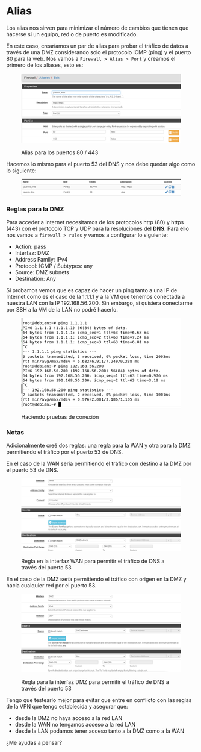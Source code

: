 # Alias

&#x20;Los alias nos sirven para minimizar el número de cambios que tienen que hacerse si un equipo, red o de puerto es modificado.&#x20;

En este caso, crearíamos un par  de alias para probar el tráfico de datos a través de una DMZ considerando solo el protocolo ICMP (ping) y el puerto 80 para la web. Nos vamos a `Firewall > Alias > Port` y creamos el primero de los aliases, esto es:

<figure><img src="../../../.gitbook/assets/image (4) (1) (1).png" alt=""><figcaption><p>Alias para los puertos 80 / 443 </p></figcaption></figure>

Hacemos lo mismo para el puerto 53 del DNS y nos debe quedar algo como lo siguiente:

<figure><img src="../../../.gitbook/assets/image (3) (1) (1).png" alt=""><figcaption></figcaption></figure>

### Reglas para la DMZ

Para acceder a Internet necesitamos de los protocolos http (80) y https (443) con el protocolo TCP y UDP para la resoluciones del **DNS**. Para ello nos vamos a `firewall > rules` y vamos a configurar lo siguiente:

* Action: pass
* Interfaz: DMZ
* Address Family: IPv4
* Protocol: ICMP / Subtypes: any
* Source: DMZ subnets
* Destination: Any

Si probamos vemos que es capaz de hacer un ping tanto a una IP de Internet como es el caso de la 1.1.1.1 y a la VM que tenemos conectada a nuestra LAN con la IP 192.168.56.200. Sin embargo, si quisiera conectarme por SSH a la VM de la LAN no podré hacerlo.

<figure><img src="../../../.gitbook/assets/image (6) (1) (1).png" alt=""><figcaption><p>Haciendo pruebas de conexión</p></figcaption></figure>

### Notas

Adicionalmente creé dos reglas: una regla para la WAN y otra para la DMZ permitiendo el tráfico por el puerto 53 de DNS.&#x20;

En el caso de la WAN sería permitiendo el tráfico con destino a la DMZ por el puerto 53 de DNS.

<figure><img src="../../../.gitbook/assets/image (8) (1).png" alt=""><figcaption><p>Regla en la interfaz WAN para permitir el tráfico de DNS a través del puerto 53</p></figcaption></figure>

En el caso de la  DMZ sería permitiendo el tráfico con origen en la DMZ y hacia cualquier red por el puerto 53.

<figure><img src="../../../.gitbook/assets/image (9).png" alt=""><figcaption><p>Regla para la interfaz DMZ para permitir el tráfico de DNS a través del puerto 53</p></figcaption></figure>



Tengo que testearlo mejor para evitar que entre en conflicto con las reglas de la VPN que tengo establecida y asegurar que:

* desde la DMZ no haya acceso a la red LAN
* desde la WAN no tengamos acceso a la red LAN
* desde la LAN podamos tener acceso tanto a la DMZ como a la WAN

¿Me ayudas a pensar?&#x20;

